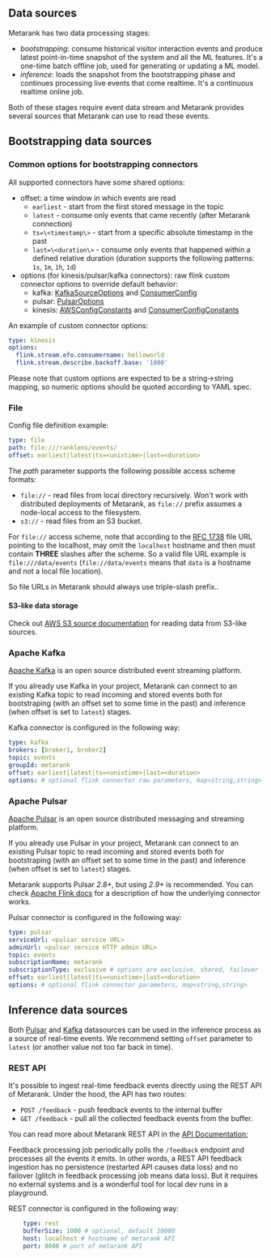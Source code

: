 ## Data sources

Metarank has two data processing stages:
* *bootstrapping*: consume historical visitor interaction events and produce latest point-in-time snapshot of the system 
and all the ML features. It's a one-time batch offline job, used for generating or updating a ML model.
* *inference*: loads the snapshot from the bootstrapping phase and continues processing live events that come realtime. It's
a continuous realtime online job.

Both of these stages require event data stream and Metarank provides several sources that Metarank can use to read these events.

## Bootstrapping data sources

### Common options for bootstrapping connectors

All supported connectors have some shared options:
* offset: a time window in which events are read
  * `earliest` - start from the first stored message in the topic
  * `latest` - consume only events that came recently (after Metarank connection)
  * `ts=\<timestamp\>` - start from a specific absolute timestamp in the past
  * `last=\<duration\>` - consume only events that happened within a defined relative duration (duration supports the
  following patterns: `1s`, `1m`, `1h`, `1d`)
* options (for kinesis/pulsar/kafka connectors): raw flink custom connector options to override default behavior:
  * kafka: [KafkaSourceOptions](https://github.com/apache/flink/blob/master/flink-connectors/flink-connector-kafka/src/main/java/org/apache/flink/connector/kafka/source/KafkaSourceOptions.java)
  and [ConsumerConfig](https://kafka.apache.org/24/javadoc/org/apache/kafka/clients/consumer/ConsumerConfig.html)
  * pulsar: [PulsarOptions](https://nightlies.apache.org/flink/flink-docs-master/docs/connectors/datastream/pulsar/#source-configurable-options)
  * kinesis: [AWSConfigConstants](https://github.com/apache/flink/blob/master/flink-connectors/flink-connector-aws-base/src/main/java/org/apache/flink/connector/aws/config/AWSConfigConstants.java) and
  [ConsumerConfigConstants](https://github.com/apache/flink/blob/master/flink-connectors/flink-connector-kinesis/src/main/java/org/apache/flink/streaming/connectors/kinesis/config/ConsumerConfigConstants.java)

An example of custom connector options:
```yaml
type: kinesis
options:
  flink.stream.efo.consumername: helloworld
  flink.stream.describe.backoff.base: '1000'
```

Please note that custom options are expected to be a string->string mapping, so numeric
options should be quoted according to YAML spec.

### File

Config file definition example:
```yaml
type: file
path: file:///ranklens/events/
offset: earliest|latest|ts=<unixtime>|last=<duration>
```

The *path* parameter supports the following possible access scheme formats:
* `file://` - read files from local directory recursively. Won't work with distributed deployments of Metarank, as 
`file://` prefix assumes a node-local access to the filesystem.
* `s3://` - read files from an S3 bucket.

For `file://` access scheme, note that according to the [RFC 1738](https://www.ietf.org/rfc/rfc1738.txt) file URL 
pointing to the localhost, may omit the `localhost` hostname and then must contain **THREE** slashes after the scheme. 
So a valid file URL example is `file:///data/events` (`file://data/events` means that `data` is a hostname and not a local file location).

So file URLs in Metarank should always use triple-slash prefix..

#### S3-like data storage
Check out [AWS S3 source documentation](deploy/aws-s3.md) for reading data from S3-like sources.


### Apache Kafka

[Apache Kafka](https://kafka.apache.org/) is an open source distributed event streaming platform. 

If you already use Kafka in your project, Metarank can connect to an existing Kafka topic to read incoming and stored events both for bootstraping (with an offset set to some time in the past)
and inference (when offset is set to `latest`) stages.

Kafka connector is configured in the following way:

```yaml
type: kafka
brokers: [broker1, broker2]
topic: events
groupId: metarank
offset: earliest|latest|ts=<unixtime>|last=<duration>
options: # optional flink connector raw parameters, map<string,string>
```

### Apache Pulsar

[Apache Pulsar](https://pulsar.apache.org/) is an open source distributed messaging and streaming platform.

If you already use Pulsar in your project, Metarank can connect to an existing Pulsar topic to read incoming and stored events both for bootstraping (with an offset set to some time in the past)
and inference (when offset is set to `latest`) stages.

Metarank supports Pulsar *2.8+*, but using *2.9+* is recommended. You can check [Apache Flink docs](https://nightlies.apache.org/flink/flink-docs-master/docs/connectors/datastream/pulsar/)
for a description of how the underlying connector works.

Pulsar connector is configured in the following way:
```yaml
type: pulsar
serviceUrl: <pulsar service URL>
adminUrl: <pulsar service HTTP admin URL>
topic: events
subscriptionName: metarank
subscriptionType: exclusive # options are exclusive, shared, failover
offset: earliest|latest|ts=<unixtime>|last=<duration>
options: # optional flink connector parameters, map<string,string>
```

## Inference data sources

Both [Pulsar](#apache-pulsar) and [Kafka](#apache-kafka) datasources can be used in the inference process as a source of real-time events. 
We recommend setting `offset` parameter to `latest` (or another value not too far back in time).

### REST API

It's possible to ingest real-time feedback events directly using the REST API of Metarank. Under the hood, the API has 
two routes:
* `POST /feedback` - push feedback events to the internal buffer
* `GET /feedback` - pull all the collected feedback events from the buffer.

You can read more about Metarank REST API in the [API Documentation](api_schema.md);

Feedback processing job periodically polls the `/feedback` endpoint and processes all the events it emits. In other words, 
a REST API feedback ingestion has no persistence (restarted API causes data loss) and no failover (glitch in feedback processing
job means data loss). But it requires no external systems and is a wonderful tool for local dev runs in a playground.

REST connector is configured in the following way:
```yaml
    type: rest
    bufferSize: 1000 # optional, default 10000
    host: localhost # hostname of metarank API
    port: 8080 # port of metarank API
```
